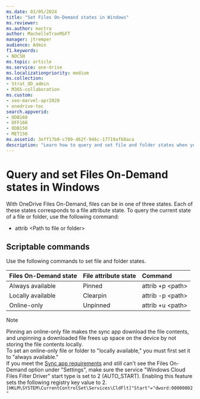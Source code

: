 ```yaml
---
ms.date: 03/05/2024
title: "Set Files On-Demand states in Windows"
ms.reviewer: 
ms.author: mactra
author: MachelleTranMSFT
manager: jtremper
audience: Admin
f1.keywords:
- NOCSH
ms.topic: article
ms.service: one-drive
ms.localizationpriority: medium
ms.collection: 
- Strat_OD_admin
- M365-collaboration
ms.custom:
- seo-marvel-apr2020
- onedrive-toc
search.appverid:
- ODB160
- OFF160
- ODB150
- MET150
ms.assetid: 3eff17b9-c709-462f-946c-17719af68aca
description: "Learn how to query and set file and folder states when you use OneDrive Files On-Demand on Windows."
---
```


# Query and set Files On-Demand states in Windows

With OneDrive Files On-Demand, files can be in one of three states. Each of these states corresponds to a file attribute state. To query the current state of a file or folder, use the following command:

- attrib \<Path to file or folder>

## Scriptable commands

Use the following commands to set file and folder states.

|**Files On-Demand state**|**File attribute state**|**Command**|
|:-----|:-----|:-----|
|Always available    <br/> |Pinned    <br/> |attrib +p \<path\><br/> |
|Locally available     <br/> |Clearpin    <br/> |attrib -p \<path\>    <br/> |
|Online-only    <br/> |Unpinned    <br/> |attrib +u \<path\><br/> |

 > [!NOTE]
> Pinning an online-only file makes the sync app download the file contents, and unpinning a downloaded file frees up space on the device by not storing the file contents locally.<br>
To set an online-only file or folder to "locally available," you must first set it to "always available."<br>If you meet the [Sync app requirements](https://support.office.com/article/cc0cb2b8-f446-445c-9b52-d3c2627d681e) and still can't see the Files On-Demand option under "Settings", make sure the service "Windows Cloud Files Filter Driver" start type is set to 2 (AUTO_START). Enabling this feature sets the following registry key value to 2.`[HKLM\SYSTEM\CurrentControlSet\Services\CldFlt]"Start"="dword:00000002"`
